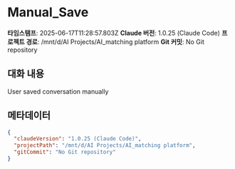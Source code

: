 # Manual_Save

**타임스탬프**: 2025-06-17T11:28:57.803Z
**Claude 버전**: 1.0.25 (Claude Code)
**프로젝트 경로**: /mnt/d/AI Projects/AI_matching platform
**Git 커밋**: No Git repository

## 대화 내용

User saved conversation manually

## 메타데이터
```json
{
  "claudeVersion": "1.0.25 (Claude Code)",
  "projectPath": "/mnt/d/AI Projects/AI_matching platform",
  "gitCommit": "No Git repository"
}
```
